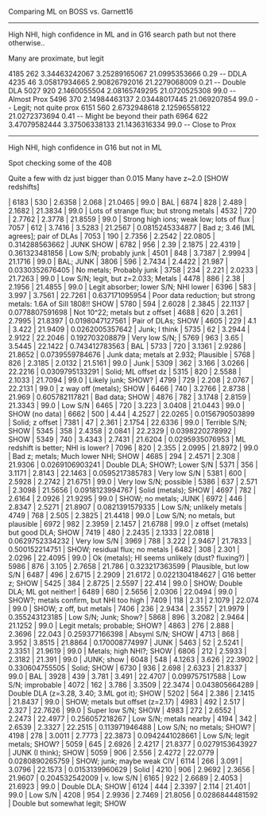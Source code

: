 Comparing ML on BOSS vs. Garnett16

---
High NHI, high confidence in ML and in G16
search path but not there otherwise..

Many are proximate, but legit

4185   262 3.34463242067 3.25289165067 21.0995353666  0.29 -- DDLA
4235    46 3.05817934665 2.90826792016 21.2279068009  0.21 -- Double DLA
5027   920  2.1460055504 2.08165749295 21.0720525308  99.0 -- Almost Prox
5496   370 2.14984463137 2.03448017445  21.069207854  99.0 -- Legit; not quite prox
6151   560  2.6732948618 2.12596558122 21.0272373694  0.41 -- Might be beyond their path
6964   622 3.47079582444 3.37506338133 21.1436316334  99.0 -- Close to Prox

---
High NHI, high confidence in G16 but not in ML

Spot checking some of the 408

Quite a few with dz just bigger than 0.015
Many have z~2.0 [SHOW redshifts]

|  6183 |   530 | 2.6358 |  2.068 | 21.0465 |            99.0 | BAL
|  6874 |   828 |  2.489 | 2.1682 | 21.3834 |            99.0 | Lots of strange flux; but strong metals
|  4532 |   720 | 2.7762 | 2.3778 | 21.8559 |            99.0 | Strong high ions; weak low; lots of flux
|  7057 |   612 | 3.7416 | 3.5283 | 21.2567 | 0.0815245334877 | Bad z; 3.46 [ML agrees]; pair of DLAs
|  7053 |   190 | 2.7356 | 2.2542 | 22.0805 |  0.314288563662 | JUNK  SHOW
|  6782 |   956 |   2.39 | 2.1875 | 22.4319 |  0.361323481856 | Low S/N; probably junk
|  4501 |   848 | 3.7387 | 2.9994 | 21.1716 |            99.0 | BAL; JUNK
|  3806 |   596 | 2.7434 | 2.4422 |  21.987 | 0.0330352676405 | No metals; Probably junk
|  3758 |   234 |  2.221 | 2.0233 | 21.7263 |            99.0 | Low S/N; legit, but z=2.033; Metals
|  4478 |   886 |   2.38 | 2.1956 | 21.4855 |            99.0 | Legit absorber; lower S/N; NHI lower
|  6396 |   583 |  3.997 | 3.7561 | 22.7261 |  0.637171095954 | Poor data reduction; but strong metals: 1.6A of SiII 1808!! SHOW
|  5780 |   594 | 2.6028 | 2.3845 | 22.1137 | 0.0778807591698 | Not 10^22; metals but z offset
|  4688 |   620 |  3.261 | 2.7995 | 21.8397 | 0.0198047127561 | Pair of DLAs; SHOW
|  4605 |   229 |    4.1 |  3.422 | 21.9409 | 0.0262005357642 | Junk; I think
|  5735 |    62 | 3.2944 | 2.9122 | 22.2046 |  0.192703208879 | Very low S/N; 
|  5769 |   963 |   3.65 | 3.5445 | 22.1422 |  0.743412783563 | BAL
|  5733 |   720 | 3.1361 | 2.9286 | 21.8652 | 0.0739559784676 | Junk data; metals at 2.932; Plausible
|  5768 |   826 | 2.3185 | 2.0132 | 21.5161 |            99.0 | Junk
|  5309 |   362 |  3.166 | 3.0266 | 22.2216 | 0.0309795133291 | Solid; ML offset dz
|  5315 |   820 | 2.5588 | 2.1033 | 21.7094 |            99.0 | Likely junk; SHOW?
|  4799 |   729 |  2.208 | 2.0767 | 22.2131 |            99.0 | z way off (metals); SHOW
|  6466 |   740 | 3.2766 | 2.8738 |  21.969 |  0.605782117821 | Bad data; SHOW
|  4876 |   782 | 3.1748 | 2.8159 | 21.3343 |            99.0 | Low S/N
|  6465 |   720 |  3.223 | 3.0408 | 21.0443 |            99.0 | SHOW (no data) 
|  6662 |   500 |   4.44 | 4.2527 | 22.0265 | 0.0156790503899 | Solid; z offset
|  7381 |    47 |  2.361 | 2.1754 | 22.6336 |            99.0 | Terrible S/N; SHOW
|  5345 |   358 | 2.4358 | 2.0841 | 22.2329 | 0.0398220278992 | SHOW
|  5349 |   740 | 3.4343 | 2.7431 | 21.6204 | 0.0295935076953 | ML redshift is better; NHI is lower?
|  7096 |   820 |  2.355 | 2.0995 | 21.8972 |            99.0 | Bad z; metals; Much lower NHI; SHOW
|  4685 |   294 | 2.4571 |  2.308 | 21.9306 | 0.0269106903241 | Double DLA; SHOW?; Lower S/N
|  5371 |   356 | 3.1171 | 2.8143 | 22.1463 | 0.0595217385783 | Very low S/N
|  5381 |   600 | 2.5928 | 2.2742 | 21.6751 |            99.0 | Very low S/N; possible
|  5386 |   637 |  2.571 | 2.3098 | 21.5656 | 0.0918123994767 | Solid (metals); SHOW
|  4697 |   782 | 2.6164 | 2.0926 | 21.9295 |            99.0 | SHOW; no metals; JUNK
|  6972 |   446 | 2.8347 | 2.5271 | 21.8907 | 0.0821391579335 | Low S/N; unlikely metals
|  4749 |   768 |  2.505 | 2.3825 | 21.4418 |            99.0 | Low S/N; no metals, but plausible
|  6972 |   982 | 2.3959 | 2.1457 | 21.6788 |            99.0 | z offset (metals) but good DLA; SHOW
|  7419 |   480 | 2.2435 | 2.1333 | 22.0818 | 0.0629752334232 | Very low S/N
|  3969 |   788 |  3.222 | 2.9467 | 21.7833 |  0.500152214751 | SHOW; residual flux; no metals
|  6482 |   308 |  2.301 | 2.0296 | 22.4095 |            99.0 | Ok (metals); HI seems unlikely (dust? fluxing?)
|  5986 |   876 |  3.105 | 2.7658 |  21.786 |  0.323217363599 | Plausible, but low S/N
|  6487 |   496 | 2.6715 | 2.2909 | 21.6172 | 0.0221304184627 | G16 better z; SHOW
|  5425 |   384 | 2.8725 | 2.5597 |  22.414 |            99.0 | SHOW; Double DLA; ML got neither!
|  6489 |   680 | 2.5656 | 2.0306 | 22.0494 |            99.0 | SHOW?; metals confirm, but NHI too high
|  7409 |   118 |   2.31 | 2.1079 |  22.074 |            99.0 | SHOW; z off, but metals
|  7406 |   236 | 2.9434 | 2.3557 | 21.9979 |  0.355243123185 | Low S/N; Junk; Show?
|  5868 |   896 | 3.2082 | 2.9464 | 21.1252 |            99.0 | Legit metals; probable; SHOW?
|  4863 |   276 |  2.888 | 2.3696 |  22.043 |  0.259377166398 | Absyml S/N; SHOW
|  4713 |   868 |  3.952 | 3.8515 | 21.8864 |  0.170008774997 | JUNK
|  5463 |    52 | 2.5241 | 2.3351 | 21.9619 |            99.0 | Metals; high NHI?; SHOW
|  6806 |   212 | 2.5933 | 2.3182 |  21.391 |            99.0 | JUNK; show
|  6048 |   548 | 4.1263 |  3.626 | 22.3902 |  0.330604755505 | Solid; SHOW
|  6730 |   936 |  2.698 | 2.6323 | 21.8337 |            99.0 | BAL
|  3928 |   439 |  3.781 |  3.491 | 22.4707 |  0.099757517588 | Low S/N; improbable
|  4072 |   162 |  3.786 | 3.3509 | 22.3474 |  0.043805664289 | Double DLA (z=3.28, 3.40; 3.ML got it); SHOW 
|  5202 |   564 |  2.386 | 2.1415 | 21.8437 |            99.0 | SHOW; metals but offset (z=2.17)
|  4983 |   492 |  2.517 |  2.327 | 22.7626 |            99.0 | Super low S/N; SHOW
|  4983 |   272 | 2.6552 | 2.2473 | 22.4977 |  0.256057218267 | Low S/N; metals nearby
|  4194 |   342 | 2.6539 | 2.3327 | 22.2515 |  0.113971946488 | Low S/N; no metals; SHOW?
|  4198 |   278 | 3.0011 | 2.7773 | 22.3873 | 0.0942441028661 | Low S/N; legit metals; SHOW?
|  5059 |   645 | 2.6926 | 2.4217 | 21.8377 | 0.0279153643927 | JUNK (I think); SHOW
|  5059 |   906 |  2.556 | 2.4272 | 22.0779 | 0.0280890265759 | SHOW; junk; maybe weak CIV
|  6114 |   266 |  3.091 | 3.0796 | 22.1573 | 0.0153139960629 | Solid
|  4210 |   906 | 2.9692 | 2.3656 | 21.9607 |  0.204532542009 | v. low S/N
|  6165 |   922 | 2.6689 | 2.4053 | 21.6923 |            99.0 | Double DLA; SHOW 
|  6124 |   444 | 2.3397 |  2.114 |  21.401 |            99.0 | Low S/N
|  4208 |   954 | 2.9936 | 2.7469 | 21.8056 | 0.0286844481592 | Double but somewhat legit; SHOW

















































































